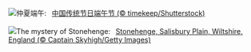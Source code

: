 ![](https://www.bing.com/th?id=OHR.DragonBoatFestival2023_ZH-CN5255671687_UHD.jpg&w=1000)仲夏端午:&nbsp;&ensp;[中国传统节日端午节 (© timekeep/Shutterstock)](https://www.bing.com/th?id=OHR.DragonBoatFestival2023_ZH-CN5255671687_UHD.jpg)
<br><br/>
![](https://www.bing.com/th?id=OHR.StonehengeSalisbury_EN-US1337618356_UHD.jpg&w=1000)The mystery of Stonehenge:&nbsp;&ensp;[Stonehenge, Salisbury Plain, Wiltshire, England (© Captain Skyhigh/Getty Images)](https://www.bing.com/th?id=OHR.StonehengeSalisbury_EN-US1337618356_UHD.jpg)
<br><br/>
